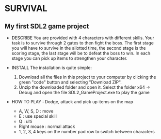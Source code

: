 # SURVIVAL
My first SDL2 game project 
-------------------------------------------------------------

+ DESCRIBE
You are provided with 4 characters with different skills. Your task is to survive through 2 gates to then fight the boss. The first stage you will have to survive in the allotted time, the second stage is the scoring stage, the last stage will be to defeat the boss to win. In each stage you can pick up items to strengthen your character.


+ INSTALL
   The installation is quite simple:
    1. Download all the files in this project to your computer by clicking the green "code" button and selecting "Download ZIP".
    2. Unzip the downloaded folder and open it. Select the folder x64 -> Debug and open the file SDL2_GameProject.exe to play the game


+ HOW TO PLAY : Dodge, attack and pick up items on the map
    - A, W, S, D  : move
    - E           : use special skill
    - Q           : ulti
    - Right mouse : normal attack
    - 1, 2, 3, 4 keys on the number pad row to switch between characters
